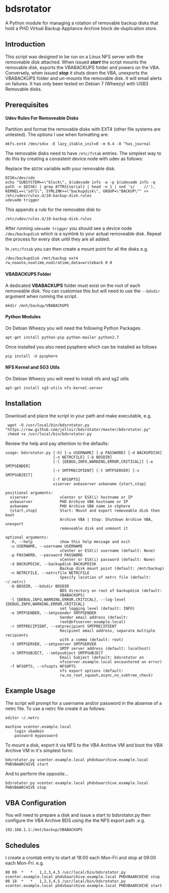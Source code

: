 bdsrotator
==========

A Python module for managing a rotation of removable backup disks that
hold a PHD Virtual Backup Appliance Archive block de-duplication store.

Introduction
------------
This script was designed to be run on a Linux NFS server with the
removeable disk attached.
When issued **_start_** the script mounts the removable disk, exports the
VBABACKUPS folder and powers on the VBA.
Conversely, when issued **_stop_** it shuts down the VBA, unexports the
VBABACKUPS folder and un-mounts the removable disk.
It will email alerts on failures.
It has only been tested on Debian 7 (Wheezy) with USB3 Removable disks.

Prerequisites
-------------

#### Udev Rules For Removeable Disks

Partition and format the removable disks with EXT4 (other file systems
are untested).
The options I use when formatting are:

    mkfs.ext4 /dev/sdxx -E lazy_itable_init=0 -m 0.4 -O ^has_journal

The removable disks need to have `/etc/fstab` entries.  The simplest way
to do this by creating a consistent device node with udev as follows:

Replace the `$DISK` variable with your removable disk.
    
    DISK=/dev/sdx
    echo "SUBSYSTEM==\"block\", $(udevadm info -a -p $(udevadm info -q path -n $DISK) | grep ATTRS{serial} | head -n 1 | sed 's/    //'), KERNEL==\"sd?1\", SYMLINK+=\"backupdisk\", GROUP=\"BACKUP\"" >> /etc/udev/rules.d/10-backup-disk.rules
    udevadm trigger

This appends a rule for the removable disk to:

    /etc/udev/rules.d/10-backup-disk.rules

After running `udevadm trigger` you should see a device node
`/dev/backupdisk` which is a symlink to your actual removeable disk.
Repeat the process for every disk until they are all added.

In `/etc/fstab` you can then create a mount point for all the disks e.g.

    /dev/backupdisk /mnt/backup ext4 rw,noauto,noatime,nodiratime,data=writeback 0 0

#### VBABACKUPS Folder

A dedicated **VBABACKUPS** folder must exist on the root of each
removeable disk.  You can customise this but will need to use the
`--bdsdir` argument when running the script.

    mkdir /mnt/backup/VBABACKUPS

#### Python Modules

On Debian Wheezy you will need the following Python Packages.

    apt-get install python-pip python-mailer python2.7

Once installed you also need pysphere which can be installed as follows

    pip install -U pysphere

#### NFS Kernel and SG3 Utils

On Debian Wheezy you will need to install nfs and sg2 utils

    apt-get install sg3-utils nfs-kernel-server

Installation
------------

Download and place the script in your path and make executable, e.g.

     wget -O /usr/local/bin/bdsrotator.py "https://raw.github.com/jelloir/bdsrotator/master/bdsrotator.py"
     chmod +x /usr/local/bin/bdsrotator.py

Review the help and pay attention to the defaults:

    usage: bdsrotator.py [-h] [-u USERNAME] [-p PASSWORD] [-d BACKUPDISK]
                         [-n NETRCFILE] [-b BDSDIR]
                         [-l {DEBUG,INFO,WARNING,ERROR,CRITICAL}] [-e SMTPSENDER]
                         [-r SMTPRECIPIENT] [-t SMTPSERVER] [-s SMTPSUBJECT]
                         [-f NFSOPTS]
                         viserver avbaserver avbaname {start,stop}
    
    positional arguments:
      viserver              vCenter or ESX(i) hostname or IP
      avbaserver            PHD Archive VBA hostname or IP
      avbaname              PHD Archive VBA name in vSphere
      {start,stop}          Start: Mount and export removeable disk then boot
                            Archive VBA | Stop: Shutdown Archive VBA, unexport
                            removeable disk and unmount it
    
    optional arguments:
      -h, --help            show this help message and exit
      -u USERNAME, --username USERNAME
                            vCenter or ESX(i) username (default: None)
      -p PASSWORD, --password PASSWORD
                            vCenter or ESX(i) password (default: None)
      -d BACKUPDISK, --backupdisk BACKUPDISK
                            Backup disk mount point (default: /mnt/backup)
      -n NETRCFILE, --netrcfile NETRCFILE
                            Specify location of netrc file (default: ~/.netrc)
      -b BDSDIR, --bdsdir BDSDIR
                            BDS directory on root of backupdisk (default:
                            VBABACKUPS)
      -l {DEBUG,INFO,WARNING,ERROR,CRITICAL}, --log-level {DEBUG,INFO,WARNING,ERROR,CRITICAL}
                            set logging level (default: INFO)
      -e SMTPSENDER, --smtpsender SMTPSENDER
                            Sender email address (default:
                            root@nfsserver.example.local)
      -r SMTPRECIPIENT, --smtprecipient SMTPRECIPIENT
                            Recipient email address, separate multiple recipients
                            with a comma (default: root)
      -t SMTPSERVER, --smtpserver SMTPSERVER
                            SMTP server address (default: localhost)
      -s SMTPSUBJECT, --smtpsubject SMTPSUBJECT
                            Email Subject (default: bdsrotator on
                            nfsserver.example.local encountered an error)
      -f NFSOPTS, --nfsopts NFSOPTS
                            nfs export options (default:
                            rw,no_root_squash,async,no_subtree_check)

Example Usage
-------------

The script will prompt for a username and/or password in the absense of
a netrc file.  To use a netrc file create it as follows:

    editor ~/.netrc

    machine vcenter.example.local
        login vbadmin
        password mypassword

To mount a disk, export it via NFS to the VBA Archive VM and boot the
VBA Archive VM in it's simplest form:

    bdsrotator.py vcenter.example.local phdvbaarchive.example.local PHDVBAARCHIVE start 

And to perform the opposite...

    bdsrotator.py vcenter.example.local phdvbaarchive.example.local PHDVBAARCHIVE stop

VBA Configuration
-----------------

You will need to prepare a disk and issue a start to bdsrotator.py then
configure the VBA Archive BDS using the the NFS export path .e.g.

    192.168.1.1:/mnt/backup/VBABACKUPS
  
Schedules
---------

I create a crontab entry to start at 18:00 each Mon-Fri and stop at
09:00 each Mon-Fri.  e.g.

    00 09  *   *   1,2,3,4,5 /usr/local/bin/bdsrotator.py vcenter.example.local phdvbaarchive.example.local PHDVBAARCHIVE stop 
    00 18  *   *   1,2,3,4,5 /usr/local/bin/bdsrotator.py vcenter.example.local phdvbaarchive.example.local PHDVBAARCHIVE start
